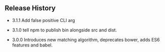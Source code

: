 ## Release History

* 3.1.1 Add false positive CLI arg

* 3.1.0 tell npm to publish bin alongside src and dist.

* 3.0.0 Introduces new matching algorithm, deprecates bower, adds ES6 features and babel.
